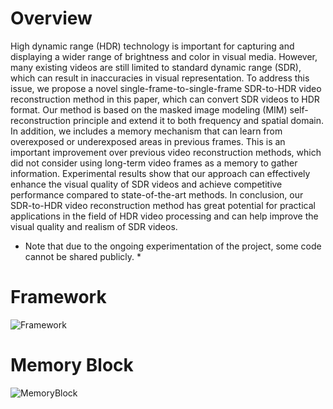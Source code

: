 # Overview
High dynamic range (HDR) technology is important for capturing and displaying a wider range of brightness and color in visual media. However, many existing videos are still limited to standard dynamic range (SDR), which can result in inaccuracies in visual representation. To address this issue, we propose a novel single-frame-to-single-frame SDR-to-HDR video reconstruction method in this paper, which can convert SDR videos to HDR format. Our method is based on the masked image modeling (MIM) self-reconstruction principle and extend it to both frequency and spatial domain. In addition, we includes a memory mechanism that can learn from overexposed or underexposed areas in previous frames. This is an important improvement over previous video reconstruction methods, which did not consider using long-term video frames as a memory to gather information. Experimental results show that our approach can effectively enhance the visual quality of SDR videos and achieve competitive performance compared to state-of-the-art methods. In conclusion, our SDR-to-HDR video reconstruction method has great potential for practical applications in the field of HDR video processing and can help improve the visual quality and realism of SDR videos.

* Note that due to the ongoing experimentation of the project, some code cannot be shared publicly. *

# Framework
![Framework](https://github.com/Quentin2050267/new-HDR/assets/79886344/0449f400-ec1b-46d4-b5b6-a4b8fcb827f8)

# Memory Block
![MemoryBlock](https://github.com/Quentin2050267/new-HDR/assets/79886344/833f5394-cc94-4ebc-a570-88df17d52a34)



